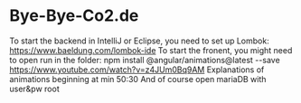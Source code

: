 # Bye-Bye-Co2.de
To start the backend in IntelliJ or Eclipse, you need to set up Lombok: https://www.baeldung.com/lombok-ide
  To start the fronent, you might need to open run in the folder: npm install @angular/animations@latest --save
https://www.youtube.com/watch?v=z4JUm0Bq9AM Explanations of animations beginning at min 50:30
  And of course open mariaDB with user&pw root
